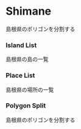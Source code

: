 Shimane
===============


島根県のポリゴンを分割する

### Island List

島根県の島の一覧

### Place List

島根県の場所の一覧

### Polygon Split

島根県のポリゴンを分割する
